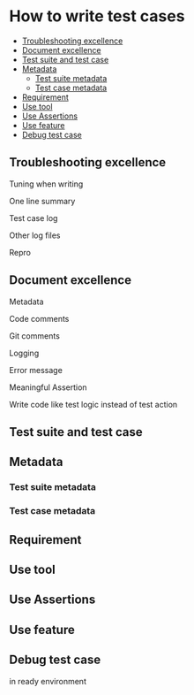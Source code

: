 # How to write test cases

- [Troubleshooting excellence](#troubleshooting-excellence)
- [Document excellence](#document-excellence)
- [Test suite and test case](#test-suite-and-test-case)
- [Metadata](#metadata)
  - [Test suite metadata](#test-suite-metadata)
  - [Test case metadata](#test-case-metadata)
- [Requirement](#requirement)
- [Use tool](#use-tool)
- [Use Assertions](#use-assertions)
- [Use feature](#use-feature)
- [Debug test case](#debug-test-case)


## Troubleshooting excellence

Tuning when writing

One line summary

Test case log

Other log files

Repro

## Document excellence

Metadata

Code comments

Git comments

Logging

Error message

Meaningful Assertion

Write code like test logic instead of test action


## Test suite and test case

## Metadata

### Test suite metadata

### Test case metadata

## Requirement

## Use tool

## Use Assertions

## Use feature

## Debug test case

in ready environment
